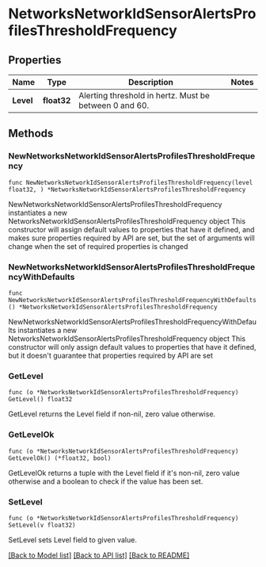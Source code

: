 # NetworksNetworkIdSensorAlertsProfilesThresholdFrequency

## Properties

Name | Type | Description | Notes
------------ | ------------- | ------------- | -------------
**Level** | **float32** | Alerting threshold in hertz. Must be between 0 and 60. | 

## Methods

### NewNetworksNetworkIdSensorAlertsProfilesThresholdFrequency

`func NewNetworksNetworkIdSensorAlertsProfilesThresholdFrequency(level float32, ) *NetworksNetworkIdSensorAlertsProfilesThresholdFrequency`

NewNetworksNetworkIdSensorAlertsProfilesThresholdFrequency instantiates a new NetworksNetworkIdSensorAlertsProfilesThresholdFrequency object
This constructor will assign default values to properties that have it defined,
and makes sure properties required by API are set, but the set of arguments
will change when the set of required properties is changed

### NewNetworksNetworkIdSensorAlertsProfilesThresholdFrequencyWithDefaults

`func NewNetworksNetworkIdSensorAlertsProfilesThresholdFrequencyWithDefaults() *NetworksNetworkIdSensorAlertsProfilesThresholdFrequency`

NewNetworksNetworkIdSensorAlertsProfilesThresholdFrequencyWithDefaults instantiates a new NetworksNetworkIdSensorAlertsProfilesThresholdFrequency object
This constructor will only assign default values to properties that have it defined,
but it doesn't guarantee that properties required by API are set

### GetLevel

`func (o *NetworksNetworkIdSensorAlertsProfilesThresholdFrequency) GetLevel() float32`

GetLevel returns the Level field if non-nil, zero value otherwise.

### GetLevelOk

`func (o *NetworksNetworkIdSensorAlertsProfilesThresholdFrequency) GetLevelOk() (*float32, bool)`

GetLevelOk returns a tuple with the Level field if it's non-nil, zero value otherwise
and a boolean to check if the value has been set.

### SetLevel

`func (o *NetworksNetworkIdSensorAlertsProfilesThresholdFrequency) SetLevel(v float32)`

SetLevel sets Level field to given value.



[[Back to Model list]](../README.md#documentation-for-models) [[Back to API list]](../README.md#documentation-for-api-endpoints) [[Back to README]](../README.md)


